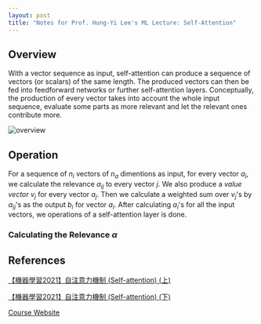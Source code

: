 ```yaml
---
layout: post
title: "Notes for Prof. Hung-Yi Lee's ML Lecture: Self-Attention"
---
```


## Overview

With a vector sequence as input, self-attention can produce a sequence of vectors (or scalars) of the same length. The produced vectors can then be fed into feedforward networks or further self-attention layers. Conceptually, the production of every vector takes into account the whole input sequence, evaluate some parts as more relevant and let the relevant ones contribute more.

![overview](https://baliuzeger.github.io/sjl/assets/images/HYL_ML_attention/overview.png)

## Operation

For a sequence of $n_i$ vectors of $n_a$ dimentions as input, for every vector $a_{i}$, we calculate the relevance $\alpha_{ij}$ to every vector $j$. We also produce a *value vector* $v_j$ for every vector $a_j$. Then we calculate a weighted sum over $v_j$'s by $\alpha_{ij}$'s as the output $b_i$ for vector $a_i$. After calculating $a_i$'s for all the input vectors, we operations of a self-attention layer is done.

### Calculating the Relevance $\alpha$



## References

[【機器學習2021】自注意力機制 (Self-attention) (上)](https://youtu.be/hYdO9CscNes)

[【機器學習2021】自注意力機制 (Self-attention) (下)](https://youtu.be/gmsMY5kc-zw)

[Course Website](https://speech.ee.ntu.edu.tw/~hylee/ml/2021-spring.php)
